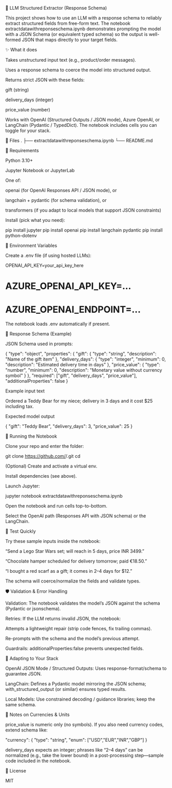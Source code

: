 🧠 LLM Structured Extractor (Response Schema)

This project shows how to use an LLM with a response schema to reliably extract structured fields from free-form text.
The notebook extractdatawithreponseschema.ipynb demonstrates prompting the model with a JSON Schema (or equivalent typed schema) so the output is well-formed JSON that maps directly to your target fields.

✨ What it does

Takes unstructured input text (e.g., product/order messages).

Uses a response schema to coerce the model into structured output.

Returns strict JSON with these fields:

gift (string)

delivery_days (integer)

price_value (number)

Works with OpenAI (Structured Outputs / JSON mode), Azure OpenAI, or LangChain (Pydantic / TypedDict). The notebook includes cells you can toggle for your stack.

📁 Files
.
├── extractdatawithreponseschema.ipynb
└── README.md

🧰 Requirements

Python 3.10+

Jupyter Notebook or JupyterLab

One of:

openai (for OpenAI Responses API / JSON mode), or

langchain + pydantic (for schema validation), or

transformers (if you adapt to local models that support JSON constraints)

Install (pick what you need):

pip install jupyter
pip install openai
pip install langchain pydantic
pip install python-dotenv

🔐 Environment Variables

Create a .env file (if using hosted LLMs):

OPENAI_API_KEY=your_api_key_here
# AZURE_OPENAI_API_KEY=...
# AZURE_OPENAI_ENDPOINT=...


The notebook loads .env automatically if present.

🧩 Response Schema (Example)

JSON Schema used in prompts:

{
  "type": "object",
  "properties": {
    "gift": { "type": "string", "description": "Name of the gift item" },
    "delivery_days": { "type": "integer", "minimum": 0, "description": "Estimated delivery time in days" },
    "price_value": { "type": "number", "minimum": 0, "description": "Monetary value without currency symbol" }
  },
  "required": ["gift", "delivery_days", "price_value"],
  "additionalProperties": false
}

Example input text

Ordered a Teddy Bear for my niece; delivery in 3 days and it cost $25 including tax.


Expected model output

{
  "gift": "Teddy Bear",
  "delivery_days": 3,
  "price_value": 25
}

🚀 Running the Notebook

Clone your repo and enter the folder:

git clone https://github.com/<your-username>/<your-repo>.git
cd <your-repo>


(Optional) Create and activate a virtual env.

Install dependencies (see above).

Launch Jupyter:

jupyter notebook extractdatawithreponseschema.ipynb


Open the notebook and run cells top-to-bottom.

Select the OpenAI path (Responses API with JSON schema) or the LangChain.

🧪 Test Quickly

Try these sample inputs inside the notebook:

“Send a Lego Star Wars set; will reach in 5 days, price INR 3499.”

“Chocolate hamper scheduled for delivery tomorrow; paid €18.50.”

“I bought a red scarf as a gift; it comes in 2–4 days for $12.”

The schema will coerce/normalize the fields and validate types.

🛡️ Validation & Error Handling

Validation: The notebook validates the model’s JSON against the schema (Pydantic or jsonschema).

Retries: If the LLM returns invalid JSON, the notebook:

Attempts a lightweight repair (strip code fences, fix trailing commas).

Re-prompts with the schema and the model’s previous attempt.

Guardrails: additionalProperties:false prevents unexpected fields.

🔄 Adapting to Your Stack

OpenAI JSON Mode / Structured Outputs: Uses response-format/schema to guarantee JSON.

LangChain: Defines a Pydantic model mirroring the JSON schema; with_structured_output (or similar) ensures typed results.

Local Models: Use constrained decoding / guidance libraries; keep the same schema.

🧷 Notes on Currencies & Units

price_value is numeric only (no symbols).
If you also need currency codes, extend schema like:

"currency": { "type": "string", "enum": ["USD","EUR","INR","GBP"] }


delivery_days expects an integer; phrases like “2–4 days” can be normalized (e.g., take the lower bound) in a post-processing step—sample code included in the notebook.

🧾 License

MIT
